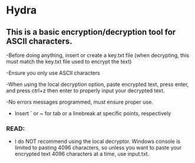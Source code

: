 # Hydra
## This is a basic encryption/decryption tool for ASCII characters.

-Before doing anything, insert or create a key.txt file
(when decrypting, this must match the key.txt file used to encrypt the text)

-Ensure you only use ASCII characters

-When using the local decryption option, paste encrypted text, press enter, and press ctrl+z then enter to properly input
your decrypted text.

-No errors messages programmed, must ensure proper use.

- Insert ` or ~ for tab or a linebreak at specific points, respectively

### READ:
- I do NOT recommend using the local decryptor. Windows console is limited to pasting 4096 characters, so unless you want
to paste your encrypted text 4096 characters at a time, use input.txt.
